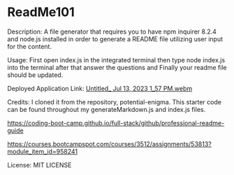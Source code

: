 # ReadMe101

Description:
A file generator that requires you to have npm inquirer 8.2.4 and  node.js installed in order to generate a README file utilizing user input for the content.

Usage:
First open index.js in the integrated terminal then type node index.js into the terminal after that answer the questions and Finally
your readme file should be updated.


Deployed Application Link:
[Untitled_ Jul 13, 2023 1_57 PM.webm](https://github.com/Maddieestes/Readme101/assets/129248476/7c894e41-eeb9-4109-beb4-64a2b233fc70)





Credits:
 I cloned it from the repository, potential-enigma. This starter code can be found throughout my generateMarkdown.js and index.js files.
 
 https://coding-boot-camp.github.io/full-stack/github/professional-readme-guide
 
 https://courses.bootcampspot.com/courses/3512/assignments/53813?module_item_id=958241

 License:
 MIT LICENSE
